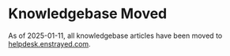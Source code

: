 # Knowledgebase Moved
As of 2025-01-11, all knowledgebase articles have been moved to [helpdesk.enstrayed.com](https://helpedesk.enstrayed.com).